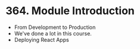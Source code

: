 # 364. Module Introduction
- From Development to Production
- We've done a lot in this course.
- Deploying React Apps